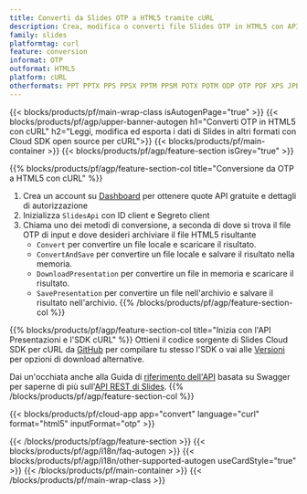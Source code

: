 ```yaml
---
title: Converti da Slides OTP a HTML5 tramite cURL
description: Crea, modifica o converti file Slides OTP in HTML5 con API REST e SDK cURL open source
family: slides
platformtag: curl
feature: conversion
informat: OTP
outformat: HTML5
platform: cURL
otherformats: PPT PPTX PPS PPSX PPTM PPSM POTX POTM ODP OTP PDF XPS JPEG PNG BMP TIFF SVG HTML SWF GIF XAML MD MPEG4
---
```


{{< blocks/products/pf/main-wrap-class isAutogenPage="true" >}}
{{< blocks/products/pf/agp/upper-banner-autogen h1="Converti OTP in HTML5 con cURL" h2="Leggi, modifica ed esporta i dati di Slides in altri formati con Cloud SDK open source per cURL">}}
{{< blocks/products/pf/main-container >}}
{{< blocks/products/pf/agp/feature-section isGrey="true" >}}

{{% blocks/products/pf/agp/feature-section-col title="Conversione da OTP a HTML5 con cURL" %}}
1. Crea un account su <a href="https://dashboard.aspose.cloud/">Dashboard</a> per ottenere quote API gratuite e dettagli di autorizzazione
1. Inizializza ```SlidesApi``` con ID client e Segreto client
1. Chiama uno dei metodi di conversione, a seconda di dove si trova il file OTP di input e dove desideri archiviare il file HTML5 risultante
    - ```Convert``` per convertire un file locale e scaricare il risultato.
    - ```ConvertAndSave``` per convertire un file locale e salvare il risultato nella memoria.
    - ```DownloadPresentation``` per convertire un file in memoria e scaricare il risultato.
    - ```SavePresentation``` per convertire un file nell'archivio e salvare il risultato nell'archivio.
{{% /blocks/products/pf/agp/feature-section-col %}}

{{% blocks/products/pf/agp/feature-section-col title="Inizia con l'API Presentazioni e l'SDK cURL" %}}
Ottieni il codice sorgente di Slides Cloud SDK per cURL da [GitHub](https://github.com/aspose-slides-cloud/aspose-slides-cloud-curl) per compilare tu stesso l'SDK o vai alle [Versioni](https://releases.aspose.cloud/) per opzioni di download alternative.

Dai un'occhiata anche alla Guida di [riferimento dell'API](https://apireference.aspose.cloud/slides/) basata su Swagger per saperne di più sull'[API REST di Slides](https://products.aspose.cloud/slides/curl/).
{{% /blocks/products/pf/agp/feature-section-col %}}

{{< blocks/products/pf/cloud-app app="convert" language="curl" format="html5" inputFormat="otp" >}}

{{< /blocks/products/pf/agp/feature-section >}}
{{< blocks/products/pf/agp/i18n/faq-autogen >}}
{{< blocks/products/pf/agp/i18n/other-supported-autogen useCardStyle="true" >}}
{{< /blocks/products/pf/main-container >}}
{{< /blocks/products/pf/main-wrap-class >}}